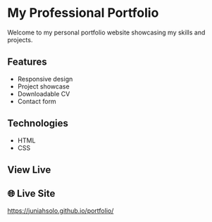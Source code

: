 # My Professional Portfolio

Welcome to my personal portfolio website showcasing my skills and projects.

## Features
- Responsive design
- Project showcase
- Downloadable CV
- Contact form

## Technologies
- HTML
- CSS

## View Live
## 🌐 Live Site  
https://juniahsolo.github.io/portfolio/
